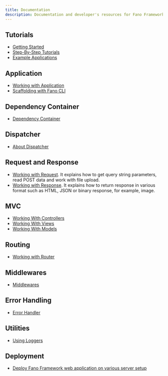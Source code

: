 ```yaml
---
title: Documentation
description: Documentation and developer's resources for Fano Framework, web application framework for modern Pascal programming language
---
```


## Tutorials

- [Getting Started](/getting-started)
- [Step-By-Step Tutorials](/tutorials)
- [Example Applications](/examples)


## Application

- [Working with Application](/working-with-application)
- [Scaffolding with Fano CLI](/scaffolding-with-fano-cli)

## Dependency Container

- [Dependency Container](/dependency-container)

## Dispatcher

- [About Dispatcher](/dispatcher)

## Request and Response

- [Working with Request](/working-with-request). It explains how to get query string parameters, read POST data and work with file upload.
- [Working with Response](/working-with-response). It explains how to return response in various format such as HTML, JSON or binary response, for example, image.

## MVC

- [Working With Controllers](/working-with-controllers)
- [Working With Views](/working-with-views)
- [Working With Models](/working-with-models)

## Routing

- [Working with Router](/working-with-router)

## Middlewares

- [Middlewares](/middlewares)

## Error Handling

- [Error Handler](/error-handler)

## Utilities

- [Using Loggers](/utilities/using-loggers)

## Deployment

- [Deploy Fano Framework web application on various server setup](/deployment)
